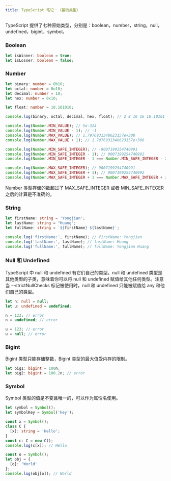 ```yaml
---
title: TypeScript 笔记一（基础类型）
---
```


TypeScript 提供了七种原始类型，分别是：boolean，number，string，null，undefined，bigint，symbol。

### Boolean

```typescript
let isWinner: boolean = true;
let isLosser: boolean = false;
```

### Number

```typescript
let binary: number = 0b10;
let octal: number = 0o10;
let decimal: number = 10;
let hex: number = 0x10;

let float: number = 10.101010;

console.log(binary, octal, decimal, hex, float); // 2 8 10 16 10.10101

console.log(Number.MIN_VALUE); // 5e-324
console.log(Number.MIN_VALUE - 1); // -1
console.log(Number.MAX_VALUE); // 1.7976931348623157e+308
console.log(Number.MAX_VALUE + 1); // 1.7976931348623157e+308

console.log(Number.MIN_SAFE_INTEGER); // -9007199254740991
console.log(Number.MIN_SAFE_INTEGER - 1); // 9007199254740992
console.log(Number.MIN_SAFE_INTEGER - 1 === Number.MIN_SAFE_INTEGER - 2); // true

console.log(Number.MAX_SAFE_INTEGER); // 9007199254740991
console.log(Number.MAX_SAFE_INTEGER + 1); // 9007199254740992
console.log(Number.MAX_SAFE_INTEGER + 1 === Number.MAX_SAFE_INTEGER + 2); // true
```

Number 类型存储的数超过了 MAX_SAFE_INTEGER 或者 MIN_SAFE_INTEGER 之后的计算是不准确的。

### String

```typescript
let firstName: string = 'Yongjian';
let lastName: string = "Huang";
let fullName: string = `${firstName} ${lastName}`;

console.log('firstName:', firstName); // firstName: Yongjian
console.log('lastName:', lastName); // lastName: Huang
console.log('fullName:', fullName); // fullName: Yongjian Huang
```

### Null 和 Undefined

TypeScript 中 null 和 undefined 有它们自己的类型。null 和 undefined 类型是其他类型的子类，意味着你可以将 null 和 undefined 赋值给其他任何类型。注意当 --strictNullChecks 标记被使用时，null 和 undefined 只能被赋值给 any 和他们自己的类型。

```typescript
let n: null = null;
let u: undefined = undefined;

n = 123; // error
n = undefined; // error

u = 123; // error
u = null; // error
```

### Bigint

Bigint 类型只能存储整数，Bigint 类型的最大值受内存的限制。

```typescript
let big1: bigint = 100n;
let big2: bigint = 100.2n; // error
```

### Symbol

Symbol 类型的值是不变且唯一的，可以作为属性名使用。

```typescript
let symbol = Symbol();
let symbolKey = Symbol('key');

const x = Symbol();
class C {
  [x]: string = 'Hello';
}
const c: C = new C();
console.log(c[x]); // Hello

const o = Symbol();
let obj = {
  [o]: 'World'
};
console.log(obj[o]); // World
```
